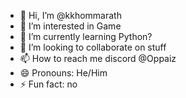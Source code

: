 - 👋 Hi, I’m @kkhommarath
- 👀 I’m interested in Game
- 🌱 I’m currently learning Python?
- 💞️ I’m looking to collaborate on stuff
- 📫 How to reach me discord @Oppaiz
- 😄 Pronouns: He/Him
- ⚡ Fun fact: no

<!---
kkhommarath/kkhommarath is a ✨ special ✨ repository because its `README.md` (this file) appears on your GitHub profile.
You can click the Preview link to take a look at your changes.
--->
